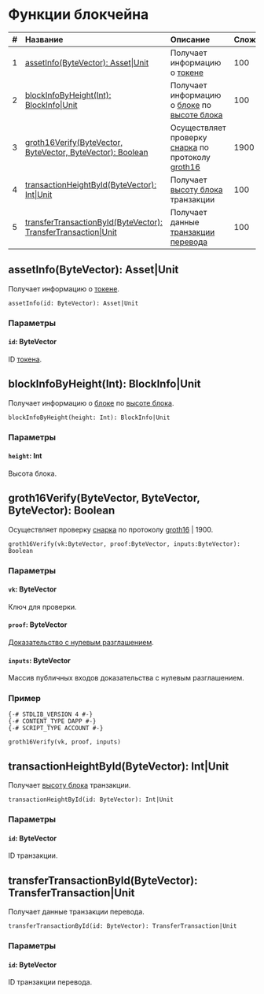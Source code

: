# Функции блокчейна

|   #   | Название | Описание | Сложность |
| :--- | :--- | :--- | :--- |
|   1  | [assetInfo(ByteVector): Аsset&#124;Unit](#asset-info) | Получает информацию о [токене](/ru/blockchain/token) | 100 |
|   2  | [blockInfoByHeight(Int): BlockInfo&#124;Unit](#block-info-by-height) | Получает информацию о [блоке](/ru/blockchain/block) по [высоте блока](/ru/blockchain/block/block-height) | 100 |
|   3  |  [groth16Verify(ByteVector, ByteVector, ByteVector): Boolean](#groth) | Осуществляет проверку [снарка](https://media.consensys.net/introduction-to-zksnarks-with-examples-3283b554fc3b) по протоколу [groth16](https://eprint.iacr.org/2016/260.pdf) | 1900 |
|   4  | [transactionHeightById(ByteVector): Int&#124;Unit](#transaction-height-by-id) | Получает [высоту блока](/ru/blockchain/block/block-height) транзакции | 100 |
|   5  | [transferTransactionById(ByteVector): TransferTransaction&#124;Unit](#transfer-transaction-by-id) | Получает данные [транзакции перевода](/ru/blockchain/transaction-type/transfer-transaction) | 100 |

## assetInfo(ByteVector): Аsset|Unit<a id="asset-info"></a>

Получает информацию о [токене](/ru/blockchain/token).

```
assetInfo(id: ByteVector): Аsset|Unit
```

### Параметры

#### `id`: ByteVector

ID [токена](/ru/blockchain/token).

## blockInfoByHeight(Int): BlockInfo|Unit<a id="block-info-by-height"></a>

Получает информацию о [блоке](/ru/blockchain/block) по [высоте блока](/ru/blockchain/block/block-height).

```
blockInfoByHeight(height: Int): BlockInfo|Unit
```

### Параметры

#### `height`: Int

Высота блока.

## groth16Verify(ByteVector, ByteVector, ByteVector): Boolean
 <a id="groth"></a>

Осуществляет проверку [снарка](https://media.consensys.net/introduction-to-zksnarks-with-examples-3283b554fc3b) по протоколу [groth16](https://eprint.iacr.org/2016/260.pdf) | 1900.

```
groth16Verify(vk:ByteVector, proof:ByteVector, inputs:ByteVector): Boolean
```

### Параметры

#### `vk`: ByteVector

Ключ для проверки.

#### `proof`: ByteVector

[Доказательство с нулевым разглашением](https://ru.wikipedia.org/wiki/Доказательство_с_нулевым_разглашением).

#### `inputs`: ByteVector

Массив публичных входов доказательства с нулевым разглашением.

### Пример

```
{-# STDLIB_VERSION 4 #-}
{-# CONTENT_TYPE DAPP #-}
{-# SCRIPT_TYPE ACCOUNT #-}
 
groth16Verify(vk, proof, inputs)
```

## transactionHeightById(ByteVector): Int|Unit<a id="transaction-height-by-id"></a>

Получает [высоту блока](/ru/blockchain/block/block-height) транзакции.

```
transactionHeightById(id: ByteVector): Int|Unit
```

### Параметры

#### `id`: ByteVector

ID транзакции.

## transferTransactionById(ByteVector): TransferTransaction|Unit<a id="transfer-transaction-by-id"></a>

Получает данные транзакции перевода.

```
transferTransactionById(id: ByteVector): TransferTransaction|Unit
```

### Параметры

#### `id`: ByteVector

ID транзакции перевода.
